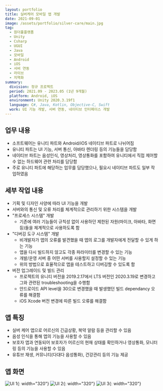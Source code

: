 ```yaml
---
layout: portfolio
title: 실버케어 모바일 앱 개발
date: 2021-09-01
image: /assets/portfolio/silver-care/main.jpg
tag:
  - 원더풀플랫폼
  - Unity
  - Csharp
  - UGUI
  - Java
  - 모바일
  - Android
  - iOS
  - 서버 연동
  - 라이브
  - 지역화
summary:
  division: 정규 프로젝트
  period: 2021.09 - 2023.05 (1년 9개월)
  platform: Android, iOS
  environment: Unity 2020.3.19f1
  language: C#, Java, Kotlin, Objective-C, Swift
  work: UI 기능 개발, 서버 연동, 네이티브 인터페이스 개발
---
```


## 업무 내용

* 소프트웨어는 유니티 파트와 Android/iOS 네이티브 파트로 나뉘어짐
* 유니티 파트는 UI 기능, 서버 통신, 아바타 렌더링 등의 기능들을 담당함
* 네이티브 파트는 음성인식, 영상처리, 영상통화를 포함하여 유니티에서 직접 제어할 수 없는 하드웨어 관련 처리를 담당함
* 주로 유니티 파트에 해당하는 업무를 담당했으나, 필요시 네이티브 파트도 일부 작업하였음

## 세부 작업 내용

* 기획 및 디자인 사양에 따라 UI 기능을 개발
* 서버와의 통신 및 오류 처리를 체계적으로 관리하기 위한 시스템을 개발
* "프로세스 시스템" 개발
  * 기존에 여러 기능들이 규칙성 없이 사용하던 제한된 자원(마이크, 아바타, 화면 등)들을 체계적으로 사용하도록 함
* "디버깅 도구 시스템" 개발
  * 비개발자가 앱의 오류를 발견했을 때 앱의 로그를 개발자에게 전달할 수 있게 하는 기능
  * 앱을 다시 빌드하지 않고도 각종 파라미터를 변경할 수 있는 기능
  * 개발/운영 서버 중 어떤 서버를 사용할지 설정할 수 있는 기능
  * 위의 방법으로 효율적으로 앱을 테스트하고 디버깅할 수 있도록 함
* 버전 업그레이드 및 빌드 관리
  * 프로젝트의 유니티 버전을 2019.2.17에서 LTS 버전인 2020.3.19로 변경하고 그와 관련된 troubleshooting을 수행함
  * 안드로이드 API level을 30으로 변경했을 때 발생했던 빌드 dependancy 오류를 해결함
  * iOS Xcode 버전 변경에 따른 빌드 오류를 해결함

## 앱 특징

* 실버 케어 앱으로 어르신의 긴급상황, 복약 알람 등을 관리할 수 있음
* 음성 인식을 통해 앱의 기능을 사용할 수 있음
* 보호자 앱과 연동되어 보호자가 어르신의 현재 상태를 확인하거나 영상통화, 모니터링 등의 기능을 사용할 수 있음
* 유튜브 재생, 커뮤니티(다대다 음성통화), 건강관리 등의 기능 제공

## 앱 화면

![UI 1]({{site.baseurl}}/assets/portfolio/silver-care/ui-01.jpg){: width="320"}
![UI 2]({{site.baseurl}}/assets/portfolio/silver-care/ui-02.jpg){: width="320"}
![UI 3]({{site.baseurl}}/assets/portfolio/silver-care/ui-03.jpg){: width="320"}
